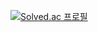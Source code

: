 [![Solved.ac
프로필](http://mazassumnida.wtf/api/v2/generate_badge?boj=baejeu)](https://solved.ac/profile/baejeu)
